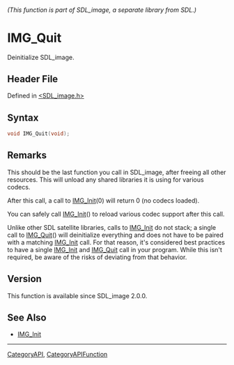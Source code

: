 ###### (This function is part of SDL_image, a separate library from SDL.)
# IMG_Quit

Deinitialize SDL_image.

## Header File

Defined in [<SDL_image.h>](https://github.com/libsdl-org/SDL_image/blob/SDL2/include/SDL_image.h)

## Syntax

```c
void IMG_Quit(void);
```

## Remarks

This should be the last function you call in SDL_image, after freeing all
other resources. This will unload any shared libraries it is using for
various codecs.

After this call, a call to [IMG_Init](IMG_Init)(0) will return 0 (no codecs
loaded).

You can safely call [IMG_Init](IMG_Init)() to reload various codec support
after this call.

Unlike other SDL satellite libraries, calls to [IMG_Init](IMG_Init) do not
stack; a single call to [IMG_Quit](IMG_Quit)() will deinitialize everything
and does not have to be paired with a matching [IMG_Init](IMG_Init) call.
For that reason, it's considered best practices to have a single
[IMG_Init](IMG_Init) and [IMG_Quit](IMG_Quit) call in your program. While
this isn't required, be aware of the risks of deviating from that behavior.

## Version

This function is available since SDL_image 2.0.0.

## See Also

- [IMG_Init](IMG_Init)

----
[CategoryAPI](CategoryAPI), [CategoryAPIFunction](CategoryAPIFunction)

